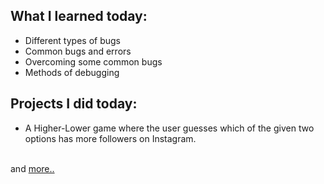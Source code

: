## What I learned today:  
- Different types of bugs  
- Common bugs and errors  
- Overcoming some common bugs  
- Methods of debugging  

## Projects I did today:  
- A Higher-Lower game where the user guesses which of the given two options has more followers on Instagram.  

&nbsp;  
and [more..](../Day13/)  